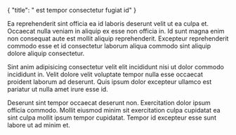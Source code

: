 {
  "title": " est tempor consectetur fugiat id"
}

Ea reprehenderit sint officia ea id laboris deserunt velit ut ea culpa et. Occaecat nulla veniam in aliquip ex esse non officia in. Id sunt magna enim non consequat aute est mollit aliquip reprehenderit. Excepteur reprehenderit commodo esse et id consectetur laborum aliqua commodo sint aliquip dolore aliquip consectetur.

Sint anim adipisicing consectetur velit elit incididunt nisi ut dolor commodo incididunt in. Velit dolore velit voluptate tempor nulla esse occaecat proident laborum ad deserunt. Quis ipsum dolor excepteur ullamco est pariatur ut nulla amet irure esse id.

Deserunt sint tempor occaecat deserunt non. Exercitation dolor ipsum officia commodo. Mollit eiusmod minim sit exercitation culpa cupidatat ea sint culpa mollit ipsum tempor cupidatat. Tempor id excepteur esse sunt labore ut ad minim et.